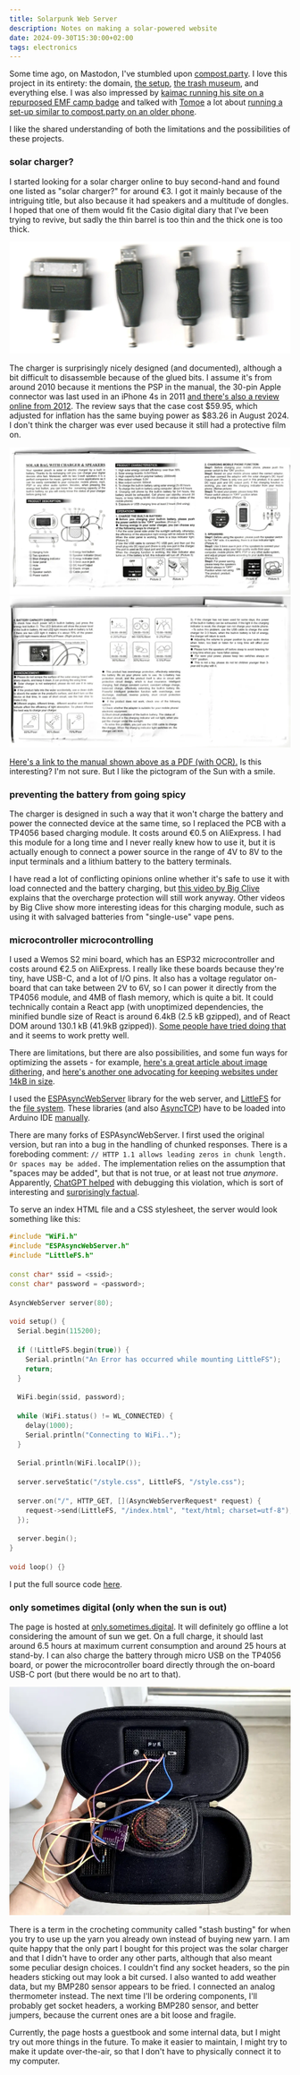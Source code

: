 ```yaml
---
title: Solarpunk Web Server
description: Notes on making a solar-powered website
date: 2024-09-30T15:30:00+02:00
tags: electronics
---
```


Some time ago, on Mastodon, I've stumbled upon [compost.party](https://compost.party). I love this project in its entirety: the domain, [the setup](https://compost.party/learn-more/), [the trash museum](https://pau.compost.party/), and everything else. I was also impressed by [kaimac running his site on a repurposed EMF camp badge](http://badge.kaimac.org/about.html) and talked with [Tomoe](https://tomoe.asia/) a lot about [running a set-up similar to compost.party on an older phone](https://tomoe.asia/posts/postmarketos-on-samsung-galaxy-S2-2024/). 

I like the shared understanding of both the limitations and the possibilities of these projects.

### solar charger?

I started looking for a solar charger online to buy second-hand and found one listed as "solar charger?" for around €3. I got it mainly because of the intriguing title, but also because it had speakers and a multitude of dongles. I hoped that one of them would fit the Casio digital diary that I've been trying to revive, but sadly the thin barrel is too thin and the thick one is too thick.

<img class="full-width" src="dongles.webp" alt="Dongles: thick barrel to Apple’s 30 pin connector, thick barrel to mini usb, thick barrel to micro usb,  thick barrel to thin barrel"/>

The charger is surprisingly nicely designed (and documented), although a bit difficult to disassemble because of the glued bits. I assume it's from around 2010 because it mentions the PSP in the manual, the 30-pin Apple connector was last used in an iPhone 4s in 2011 [and there's also a review online from 2012](https://the-gadgeteer.com/2012/01/12/sollight-solicharger-sp-solar-chargerspeaker-case-review/). The review says that the case cost $59.95, which adjusted for inflation has the same buying power as $83.26 in August 2024. I don't think the charger was ever used because it still had a protective film on.

<div class="gallery">
  <img class="full-width" src="scan-1.webp" alt="Scan of the solar charger manual (page 1)"/>
  <img class="full-width" src="scan-2.webp" alt="Scan of the solar charger manual (page 2)"/>
</div>

[Here's a link to the manual shown above as a PDF (with OCR).](scan.pdf) Is this interesting? I'm not sure. But I like the pictogram of the Sun with a smile.

### preventing the battery from going spicy

The charger is designed in such a way that it won't charge the battery and power the connected device at the same time, so I replaced the PCB with a TP4056 based charging module. It costs around €0.5 on AliExpress. I had this module for a long time and I never really knew how to use it, but it is actually enough to connect a power source in the range of 4V to 8V to the input terminals and a lithium battery to the battery terminals.

I have read a lot of conflicting opinions online whether it's safe to use it with load connected and the battery charging, but [this video by Big Clive](https://www.youtube.com/watch?v=f2yMs-JAyQM) explains that the overcharge protection will still work anyway. Other videos by Big Clive show more interesting ideas for this charging module, such as using it with salvaged batteries from "single-use" vape pens.

### microcontroller microcontrolling

I used a Wemos S2 mini board, which has an ESP32 microcontroller and costs around €2.5 on AliExpress. I really like these boards because they're tiny, have USB-C, and a lot of I/O pins. It also has a voltage regulator on-board that can take between 2V to 6V, so I can power it directly from the TP4056 module, and 4MB of flash memory, which is quite a bit. It could technically contain a React app (with unoptimized dependencies, the minified bundle size of React is around 6.4kB (2.5 kB gzipped), and of React DOM around 130.1 kB (41.9kB gzipped)). [Some people have tried doing that](https://blockdev.io/react-on-the-esp32/) and it seems to work pretty well.

There are limitations, but there are also possibilities, and some fun ways for optimizing the assets - for example, [here's a great article about image dithering](https://surma.dev/things/ditherpunk/), and [here's another one advocating for keeping websites under 14kB in size](https://endtimes.dev/why-your-website-should-be-under-14kb-in-size/).

I used the [ESPAsyncWebServer](https://github.com/mathieucarbou/ESPAsyncWebServer) library for the web server, and [LittleFS](https://github.com/littlefs-project/littlefs) for the [file system](https://randomnerdtutorials.com/arduino-ide-2-install-esp32-littlefs/). These libraries (and also [AsyncTCP](https://github.com/mathieucarbou/AsyncTCP)) have to be loaded into Arduino IDE [manually](https://docs.arduino.cc/software/ide-v1/tutorials/installing-libraries/#importing-a-zip-library).

There are many forks of ESPAsyncWebServer. I first used the original version, but ran into a bug in the handling of chunked responses. There is a foreboding comment: `// HTTP 1.1 allows leading zeros in chunk length. Or spaces may be added.` The implementation relies on the assumption that "spaces may be added", but that is not true, or at least not true *anymore*. Apparently, [ChatGPT helped](https://github.com/nodejs/node/issues/47528#issuecomment-1505631643) with debugging this violation, which is sort of interesting and [surprisingly factual](https://datatracker.ietf.org/doc/html/rfc2616).

To serve an index HTML file and a CSS stylesheet, the server would look something like this:

```ino
#include "WiFi.h"
#include "ESPAsyncWebServer.h"
#include "LittleFS.h"

const char* ssid = <ssid>;
const char* password = <password>;

AsyncWebServer server(80);

void setup() {
  Serial.begin(115200);

  if (!LittleFS.begin(true)) {
    Serial.println("An Error has occurred while mounting LittleFS");
    return;
  }

  WiFi.begin(ssid, password);

  while (WiFi.status() != WL_CONNECTED) {
    delay(1000);
    Serial.println("Connecting to WiFi..");
  }

  Serial.println(WiFi.localIP());

  server.serveStatic("/style.css", LittleFS, "/style.css");

  server.on("/", HTTP_GET, [](AsyncWebServerRequest* request) {
    request->send(LittleFS, "/index.html", "text/html; charset=utf-8");
  });

  server.begin();
}

void loop() {}
```

I put the full source code [here](https://github.com/nonnullish/solarpunk-web-server).

### only sometimes digital (only when the sun is out)

The page is hosted at [only.sometimes.digital](http://only.sometimes.digital). It will definitely go offline a lot considering the amount of sun we get. On a full charge, it should last around 6.5 hours at maximum current consumption and around 25 hours at stand-by. I can also charge the battery through micro USB on the TP4056 board, or power the microcontroller board directly through the on-board USB-C port (but there would be no art to that).

<img class="full-width" src="server.webp" alt="The solar charger pouch with the insides replaced."/>

There is a term in the crocheting community called "stash busting" for when you try to use up the yarn you already own instead of buying new yarn. I am quite happy that the only part I bought for this project was the solar charger and that I didn't have to order any other parts, although that also meant some peculiar design choices. I couldn't find any socket headers, so the pin headers sticking out may look a bit cursed. I also wanted to add weather data, but my BMP280 sensor appears to be fried. I connected an analog thermometer instead. The next time I'll be ordering components, I'll probably get socket headers, a working BMP280 sensor, and better jumpers, because the current ones are a bit loose and fragile.

Currently, the page hosts a guestbook and some internal data, but I might try out more things in the future. To make it easier to maintain, I might try to make it update over-the-air, so that I don't have to physically connect it to my computer.
